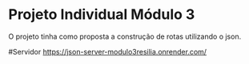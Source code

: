 # Projeto Individual Módulo 3
O projeto tinha como proposta a construção de rotas utilizando o json.











#Servidor
https://json-server-modulo3resilia.onrender.com/
